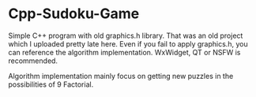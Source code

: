 # Cpp-Sudoku-Game

Simple C++ program with old graphics.h library. That was an old project which I uploaded pretty late here.
Even if you fail to apply graphics.h, you can reference the algorithm implementation.
WxWidget, QT or NSFW is recommended.


Algorithm implementation mainly focus on getting new puzzles in the possibilities of 9 Factorial.
